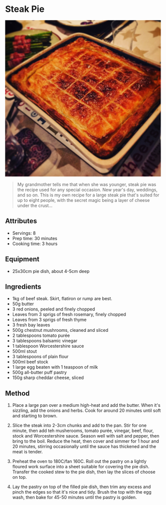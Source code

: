 # Steak Pie

![](./steak_pie.jpg)

> My grandmother tells me that when she was younger, steak pie was the recipe used for any special occasion. New year's day, weddings, and so on. This is my own recipe for a large steak pie that's suited for up to eight people, with the secret magic being a layer of cheese under the crust…

## Attributes

- Servings: 8
- Prep time: 30 minutes
- Cooking time: 3 hours

## Equipment

- 25x30cm pie dish, about 4-5cm deep

## Ingredients

- 1kg of beef steak. Skirt, flatiron or rump are best.
- 50g butter
- 3 red onions, peeled and finely chopped
- Leaves from 3 sprigs of fresh rosemary, finely chopped
- Leaves from 3 sprigs of fresh thyme
- 3 fresh bay leaves
- 500g chestnut mushrooms, cleaned and sliced
- 2 tablespoons tomato purée
- 3 tablespoons balsamic vinegar
- 1 tablespoon Worcestershire sauce
- 500ml stout
- 3 tablespoons of plain flour
- 500ml beef stock
- 1 large egg beaten with 1 teaspoon of milk
- 500g all-butter puff pastry
- 150g sharp cheddar cheese, sliced

## Method

1. Place a large pan over a medium high-heat and add the butter. When it's sizzling, add the onions and herbs. Cook for around 20 minutes until soft and starting to brown.

2. Slice the steak into 2-3cm chunks and add to the pan. Stir for one minute, then add teh musherooms, tomato purée, vinegar, beef, flour, stock and Worcestershire sauce. Season well with salt and pepper, then bring to the boil. Reduce the heat, then cover and simmer for 1 hour and 20 minutes, stirring occasionally until the sauce has thickened and the meat is tender.

3. Preheat the oven to 180C/fan 160C. Roll out the pastry on a lightly floured work surface into a sheet suitable for covering the pie dish. Transfer the cooked stew to the pie dish, then lay the slices of choose on top.

4. Lay the pastry on top of the filled pie dish, then trim any excess and pinch the edges so that it's nice and tidy. Brush the top with the egg wash, then bake for 45-50 minutes until the pastry is golden.
